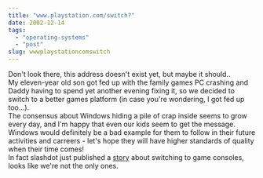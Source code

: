 ```yaml
---
title: "www.playstation.com/switch?"
date: 2002-12-14
tags: 
  - "operating-systems"
  - "post"
slug: wwwplaystationcomswitch
---
```


Don't look there, this address doesn't exist yet, but maybe it should..  
My eleven-year old son got fed up with the family games PC crashing and Daddy having to spend yet another evening fixing it, so we decided to switch to a better games platform (in case you're wondering, I got fed up too...).  
The consensus about Windows hiding a pile of crap inside seems to grow every day, and I'm happy that even our kids seem to get the message. Windows would definitely be a bad example for them to follow in their future activities and carreers - let's hope they will have higher standards of quality when their time comes!  
In fact slashdot just published a [story](http://slashdot.org/articles/02/12/15/032201.shtml?tid=127) about switching to game consoles, looks like we're not the only ones.
